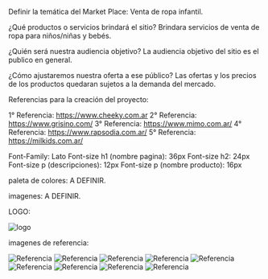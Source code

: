 Definir la temática del Market Place:
Venta de ropa infantil.


¿Qué productos o servicios brindará el sitio?
Brindara servicios de venta de ropa para niños/niñas y bebés.

¿Quién será nuestra audiencia objetivo?
La audiencia objetivo del sitio es el publico en general.

¿Cómo ajustaremos nuestra oferta a ese público?
Las ofertas y los precios de los productos quedaran sujetos a la demanda del mercado.

Referencias para la creación del proyecto:

1° Referencia: https://www.cheeky.com.ar
2° Referencia: https://www.grisino.com/
3° Referencia: https://www.mimo.com.ar/
4° Referencia: https://www.rapsodia.com.ar/
5° Referencia: https://milkids.com.ar/


Font-Family: Lato
Font-size h1 (nombre pagina): 36px
Font-size h2: 24px
Font-size p (descripciones): 12px
Font-size p (nombre producto): 16px

paleta de colores:
A DEFINIR.


imagenes:
A DEFINIR.

LOGO:

![logo](/public/img/NickiKidsLogo.png)


imagenes de referencia:

![Referencia](/public/imagenesReferencia/cheekyFooter.png)
![Referencia](/public/imagenesReferencia/cheeky.png)
![Referencia](/public/imagenesReferencia/cheekyFooterSmart.jpg)
![Referencia](/public/imagenesReferencia/cheekySmart.jpg)
![Referencia](/public/imagenesReferencia/grisino.png)
![Referencia](/public/imagenesReferencia/grisinoFooterSmart.jpg)
![Referencia](/public/imagenesReferencia/grisinoMenu.jpg)
![Referencia](/public/imagenesReferencia/grisinoMenuSmart.png)
![Referencia](/public/imagenesReferencia/grisinoSmart.jpg)

